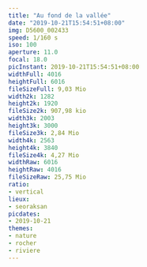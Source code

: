 ```yaml
---
title: "Au fond de la vallée"
date: "2019-10-21T15:54:51+08:00"
img: D5600_002433
speed: 1/160 s
iso: 100
aperture: 11.0
focal: 18.0
picInstant: 2019-10-21T15:54:51+08:00
widthFull: 4016
heightFull: 6016
fileSizeFull: 9,03 Mio
width2k: 1282
height2k: 1920
fileSize2k: 907,98 kio
width3k: 2003
height3k: 3000
fileSize3k: 2,84 Mio
width4k: 2563
height4k: 3840
fileSize4k: 4,27 Mio
widthRaw: 6016
heightRaw: 4016
fileSizeRaw: 25,75 Mio
ratio:
- vertical
lieux:
- seoraksan
picdates:
- 2019-10-21
themes:
- nature
- rocher
- riviere
---
```


